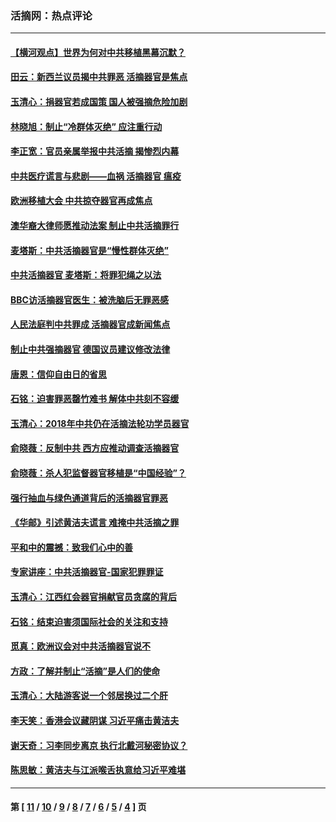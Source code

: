 ### 活摘网：热点评论
---
#### [【横河观点】世界为何对中共移植黑幕沉默？](../../pages/nf5879/n13244249.md?10300430) 
#### [田云：新西兰议员揭中共罪恶 活摘器官是焦点](../../pages/nf5879/n13070629.md?10300430) 
#### [玉清心：捐器官若成国策 国人被强摘危险加剧](../../pages/nf5879/n12802713.md?10300430) 
#### [林晓旭：制止“冷群体灭绝” 应注重行动](../../pages/nf5879/n12779736.md?10300430) 
#### [李正宽：官员亲属举报中共活摘 揭惨烈内幕](../../pages/nf5879/n12684490.md?10300430) 
#### [中共医疗谎言与悲剧——血祸 活摘器官 瘟疫](../../pages/nf5879/n12372103.md?10300430) 
#### [欧洲移植大会 中共掠夺器官再成焦点](../../pages/nf5879/n11538883.md?10300430) 
#### [澳华裔大律师愿推动法案 制止中共活摘罪行](../../pages/nf5879/n11377039.md?10300430) 
#### [麦塔斯：中共活摘器官是“慢性群体灭绝”](../../pages/nf5879/n11350529.md?10300430) 
#### [中共活摘器官 麦塔斯：将罪犯绳之以法](../../pages/nf5879/n11347973.md?10300430) 
#### [BBC访活摘器官医生：被洗脑后无罪恶感](../../pages/nf5879/n11335935.md?10300430) 
#### [人民法庭判中共罪成 活摘器官成新闻焦点](../../pages/nf5879/n11331578.md?10300430) 
#### [制止中共强摘器官 德国议员建议修改法律](../../pages/nf5879/n11249451.md?10300430) 
#### [唐恩：信仰自由日的省思](../../pages/nf5879/n11003525.md?10300430) 
#### [石铭：迫害罪恶罄竹难书  解体中共刻不容缓](../../pages/nf5879/n10942855.md?10300430) 
#### [玉清心：2018年中共仍在活摘法轮功学员器官](../../pages/nf5879/n10914646.md?10300430) 
#### [俞晓薇：反制中共 西方应推动调查活摘器官](../../pages/nf5879/n10794671.md?10300430) 
#### [俞晓薇：杀人犯监督器官移植是“中国经验”？](../../pages/nf5879/n10466427.md?10300430) 
#### [强行抽血与绿色通道背后的活摘器官罪恶](../../pages/nf5879/n10004708.md?10300430) 
#### [《华邮》引述黄洁夫谎言 难掩中共活摘之罪](../../pages/nf5879/n9642309.md?10300430) 
#### [平和中的震撼：致我们心中的善](../../pages/nf5879/n9021123.md?10300430) 
#### [专家讲座：中共活摘器官-国家犯罪罪证](../../pages/nf5879/n8828153.md?10300430) 
#### [玉清心：江西红会器官捐献官员贪腐的背后](../../pages/nf5879/n8522122.md?10300430) 
#### [石铭：结束迫害须国际社会的关注和支持](../../pages/nf5879/n8443497.md?10300430) 
#### [觅真：欧洲议会对中共活摘器官说不](../../pages/nf5879/n8337486.md?10300430) 
#### [方政：了解并制止“活摘”是人们的使命](../../pages/nf5879/n8329214.md?10300430) 
#### [玉清心：大陆游客说一个邻居换过二个肝](../../pages/nf5879/n8291404.md?10300430) 
#### [李天笑：香港会议藏阴谋 习近平痛击黄洁夫](../../pages/nf5879/n8241459.md?10300430) 
#### [谢天奇：习李同步离京 执行北戴河秘密协议？](../../pages/nf5879/n8230418.md?10300430) 
#### [陈思敏：黄洁夫与江派喉舌执意给习近平难堪](../../pages/nf5879/n8222166.md?10300430) 

---
#### 第 [ [11](./11.md?10300430) / [10](./10.md?10300430) / [9](./9.md?10300430) / [8](./8.md?10300430) / [7](./7.md?10300430) / [6](./6.md?10300430) / [5](./5.md?10300430) / [4](./4.md?10300430) ] 页
